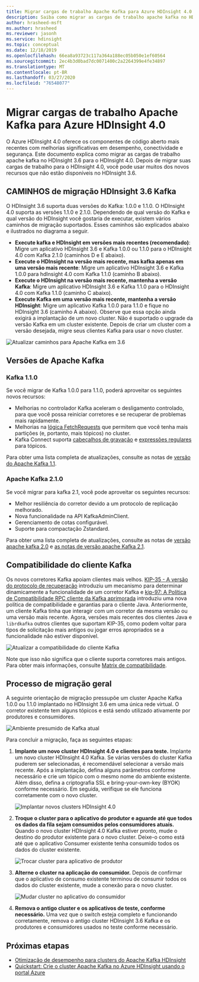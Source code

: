 ```yaml
---
title: Migrar cargas de trabalho Apache Kafka para Azure HDInsight 4.0
description: Saiba como migrar as cargas de trabalho apache kafka no HDInsight 3.6 para o HDInsight 4.0.
author: hrasheed-msft
ms.author: hrasheed
ms.reviewer: jasonh
ms.service: hdinsight
ms.topic: conceptual
ms.date: 12/18/2019
ms.openlocfilehash: 66ea8a93723c117a364a188ec05b050e1ef60564
ms.sourcegitcommit: 2ec4b3d0bad7dc0071400c2a2264399e4fe34897
ms.translationtype: MT
ms.contentlocale: pt-BR
ms.lasthandoff: 03/27/2020
ms.locfileid: "76548077"
---
```

# <a name="migrate-apache-kafka-workloads-to-azure-hdinsight-40"></a>Migrar cargas de trabalho Apache Kafka para Azure HDInsight 4.0

O Azure HDInsight 4.0 oferece os componentes de código aberto mais recentes com melhorias significativas em desempenho, conectividade e segurança. Este documento explica como migrar as cargas de trabalho apache kafka no HDInsight 3.6 para o HDInsight 4.0. Depois de migrar suas cargas de trabalho para o HDInsight 4.0, você pode usar muitos dos novos recursos que não estão disponíveis no HDInsight 3.6.

## <a name="hdinsight-36-kafka-migration-paths"></a>CAMINHOS de migração HDInsight 3.6 Kafka

O HDInsight 3.6 suporta duas versões do Kafka: 1.0.0 e 1.1.0. O HDInsight 4.0 suporta as versões 1.1.0 e 2.1.0. Dependendo de qual versão do Kafka e qual versão do HDInsight você gostaria de executar, existem vários caminhos de migração suportados. Esses caminhos são explicados abaixo e ilustrados no diagrama a seguir.

* **Execute kafka e HDInsight em versões mais recentes (recomendado)**: Migre um aplicativo HDInsight 3.6 e Kafka 1.0.0 ou 1.1.0 para o HDInsight 4.0 com Kafka 2.1.0 (caminhos D e E abaixo).
* **Execute o HDInsight na versão mais recente, mas kafka apenas em uma versão mais recente**: Migre um aplicativo HDInsight 3.6 e Kafka 1.0.0 para hdInsight 4.0 com Kafka 1.1.0 (caminho B abaixo).
* **Execute o HDInsight na versão mais recente, mantenha a versão Kafka**: Migre um aplicativo HDInsight 3.6 e Kafka 1.1.0 para o HDInsight 4.0 com Kafka 1.1.0 (caminho C abaixo).
* **Execute Kafka em uma versão mais recente, mantenha a versão HDInsight**: Migre um aplicativo Kafka 1.0.0 para 1.1.0 e fique no HDInsight 3.6 (caminho A abaixo). Observe que essa opção ainda exigirá a implantação de um novo cluster. Não é suportado o upgrade da versão Kafka em um cluster existente. Depois de criar um cluster com a versão desejada, migre seus clientes Kafka para usar o novo cluster.

![Atualizar caminhos para Apache Kafka em 3.6](./media/upgrade-threesix-to-four/apache-kafka-upgrade-path.png)

## <a name="apache-kafka-versions"></a>Versões de Apache Kafka

### <a name="kafka-110"></a>Kafka 1.1.0
  
Se você migrar de Kafka 1.0.0 para 1.1.0, poderá aproveitar os seguintes novos recursos:

* Melhorias no controlador Kafka aceleram o desligamento controlado, para que você possa reiniciar corretores e se recuperar de problemas mais rapidamente. 
* Melhorias na [lógica FetchRequests](https://issues.apache.org/jira/browse/KAFKA-6254) que permitem que você tenha mais partições (e, portanto, mais tópicos) no cluster. 
* Kafka Connect suporta [cabeçalhos de gravação](https://issues.apache.org/jira/browse/KAFKA-5142) e [expressões regulares](https://issues.apache.org/jira/browse/KAFKA-3073) para tópicos. 

Para obter uma lista completa de atualizações, consulte as notas de [versão do Apache Kafka 1.1](https://archive.apache.org/dist/kafka/1.1.0/RELEASE_NOTES.html).

### <a name="apache-kafka-210"></a>Apache Kafka 2.1.0

Se você migrar para kafka 2.1, você pode aproveitar os seguintes recursos:

* Melhor resiliência do corretor devido a um protocolo de replicação melhorado.
* Nova funcionalidade na API KafkaAdminClient.
* Gerenciamento de cotas configurável.
* Suporte para compactação Zstandard.

Para obter uma lista completa de atualizações, consulte as notas de [versão apache kafka 2.0](https://archive.apache.org/dist/kafka/2.0.0/RELEASE_NOTES.html) e [as notas de versão apache Kafka 2.1](https://archive.apache.org/dist/kafka/2.1.0/RELEASE_NOTES.html).

## <a name="kafka-client-compatibility"></a>Compatibilidade do cliente Kafka

Os novos corretores Kafka apoiam clientes mais velhos. [KIP-35 - A versão do protocolo de recuperação](https://cwiki.apache.org/confluence/display/KAFKA/KIP-35+-+Retrieving+protocol+version) introduziu um mecanismo para determinar dinamicamente a funcionalidade de um corretor Kafka e [kip-97: A Política de Compatibilidade RPC cliente da Kafka aprimorada](https://cwiki.apache.org/confluence/display/KAFKA/KIP-97%3A+Improved+Kafka+Client+RPC+Compatibility+Policy) introduziu uma nova política de compatibilidade e garantias para o cliente Java. Anteriormente, um cliente Kafka tinha que interagir com um corretor da mesma versão ou uma versão mais recente. Agora, versões mais recentes dos clientes Java e `librdkafka` outros clientes que suportam KIP-35, como podem voltar para tipos de solicitação mais antigos ou jogar erros apropriados se a funcionalidade não estiver disponível.

![Atualizar a compatibilidade do cliente Kafka](./media/upgrade-threesix-to-four/apache-kafka-client-compatibility.png)

Note que isso não significa que o cliente suporta corretores mais antigos.  Para obter mais informações, consulte [Matrix de compatibilidade](https://cwiki.apache.org/confluence/display/KAFKA/Compatibility+Matrix).

## <a name="general-migration-process"></a>Processo de migração geral

A seguinte orientação de migração pressupõe um cluster Apache Kafka 1.0.0 ou 1.1.0 implantado no HDInsight 3.6 em uma única rede virtual. O corretor existente tem alguns tópicos e está sendo utilizado ativamente por produtores e consumidores.

![Ambiente presumido de Kafka atual](./media/upgrade-threesix-to-four/apache-kafka-presumed-environment.png)

Para concluir a migração, faça as seguintes etapas:

1. **Implante um novo cluster HDInsight 4.0 e clientes para teste.** Implante um novo cluster HDInsight 4.0 Kafka. Se várias versões do cluster Kafka puderem ser selecionadas, é recomendável selecionar a versão mais recente. Após a implantação, defina alguns parâmetros conforme necessário e crie um tópico com o mesmo nome do ambiente existente. Além disso, defina a criptografia SSL e bring-your-own-key (BYOK) conforme necessário. Em seguida, verifique se ele funciona corretamente com o novo cluster.

    ![Implantar novos clusters HDInsight 4.0](./media/upgrade-threesix-to-four/deploy-new-hdinsight-clusters.png)

1. **Troque o cluster para o aplicativo do produtor e aguarde até que todos os dados da fila sejam consumidos pelos consumidores atuais.** Quando o novo cluster HDInsight 4.0 Kafka estiver pronto, mude o destino do produtor existente para o novo cluster. Deixe-o como está até que o aplicativo Consumer existente tenha consumido todos os dados do cluster existente.

    ![Trocar cluster para aplicativo de produtor](./media/upgrade-threesix-to-four/switch-cluster-producer-app.png)

1. **Alterne o cluster na aplicação do consumidor.** Depois de confirmar que o aplicativo de consumo existente terminou de consumir todos os dados do cluster existente, mude a conexão para o novo cluster.

    ![Mudar cluster no aplicativo do consumidor](./media/upgrade-threesix-to-four/switch-cluster-consumer-app.png)

1. **Remova o antigo cluster e os aplicativos de teste, conforme necessário.** Uma vez que o switch esteja completo e funcionando corretamente, remova o antigo cluster HDInsight 3.6 Kafka e os produtores e consumidores usados no teste conforme necessário.

## <a name="next-steps"></a>Próximas etapas

* [Otimização de desempenho para clusters do Apache Kafka HDInsight](apache-kafka-performance-tuning.md)
* [Quickstart: Crie o cluster Apache Kafka no Azure HDInsight usando o portal Azure](apache-kafka-get-started.md)
